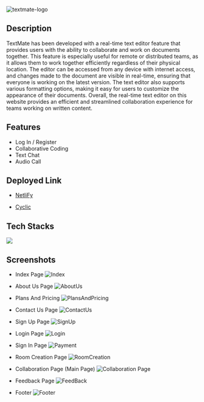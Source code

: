 
![textmate-logo](https://github.com/Anshita808/slim-pies-2220/assets/119393513/d17da09e-9553-4e45-b74e-bdc0f038d823)

## Description
TextMate has been developed with a real-time text editor feature that provides users with the ability to collaborate and work on documents together. This feature is especially useful for remote or distributed teams, as it allows them to work together efficiently regardless of their physical location. The editor can be accessed from any device with internet access, and changes made to the document are visible in real-time, ensuring that everyone is working on the latest version. The text editor also supports various formatting options, making it easy for users to customize the appearance of their documents. Overall, the real-time text editor on this website provides an efficient and streamlined collaboration experience for teams working on written content.

## Features
- Log In / Register
- Collaborative Coding
- Text Chat
- Audio Call

## Deployed Link
- [NetliFy]() 

- [Cyclic]()

## Tech Stacks
![](https://skillicons.dev/icons?i=html,css,js,nodejs,express,mongo )


## Screenshots 
- Index Page
![Index](https://github.com/Anshita808/slim-pies-2220/assets/119393513/284a808d-1841-4718-92fe-8c2209c43dc4)

- About Us Page
![AboutUs](https://github.com/Anshita808/slim-pies-2220/assets/119393513/53e0439b-1f17-4582-9147-267321d38b83)

- Plans And Pricing
![PlansAndPricing](https://github.com/Anshita808/slim-pies-2220/assets/119393513/9a71d64d-5e25-47a8-ad59-fa5de8b970df)

- Contact Us Page
![ContactUs](https://github.com/Anshita808/slim-pies-2220/assets/119393513/470075a3-aa5e-415a-94d0-72906aad7ffb)

- Sign Up Page
![SignUp](https://github.com/Anshita808/slim-pies-2220/assets/119393513/623f8d54-704a-4155-a1f2-72bad3059435)

- Login Page
![Login](https://github.com/Anshita808/slim-pies-2220/assets/119393513/13684cc8-ff73-44cf-9254-5036524ea08d)

- Sign In Page
![Payment](https://github.com/Anshita808/slim-pies-2220/assets/119393513/b4f17a4b-b978-4964-b81e-63c6047d0ae6)

- Room Creation Page
![RoomCreation](https://github.com/Anshita808/slim-pies-2220/assets/119393513/adf261a3-142f-4a9b-8e9f-e9cb6bbbe643)

- Collaboration Page (Main Page)
![Collaboration Page](https://github.com/Anshita808/slim-pies-2220/assets/119393513/cc2338be-c418-4340-9245-b1f85a3ae014)

- Feedback Page
![FeedBack](https://github.com/Anshita808/slim-pies-2220/assets/119393513/d466c4da-daae-4781-8da1-72a879592c81)

- Footer
![Footer](https://github.com/Anshita808/slim-pies-2220/assets/119393513/8372caea-7dbd-41b0-8e31-f4d9e49a333c)